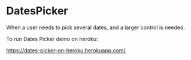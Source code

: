 # DatesPicker

When a user needs to pick several dates, and a larger control is needed.


To run Dates Picker demo on heroku:

https://dates-picker-on-heroku.herokuapp.com/ 

